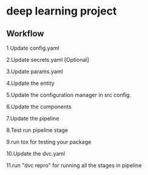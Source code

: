 # deep learning project
## Workflow

1.Update config.yaml


2.Update secrets.yaml [Optional]


3.Update params.yaml


4.Update the entity


5.Update the configuration manager in src config.


6.Update the components


7.Update the pipeline


8.Test run pipeline stage


9.run tox for testing your package


10.Update the dvc.yaml


11.run "dvc repro" for running all the stages in pipeline



